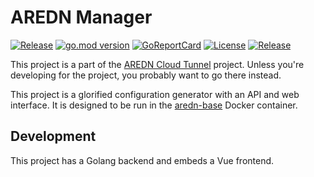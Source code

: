 # AREDN Manager

[![Release](https://github.com/USA-RedDragon/aredn-manager/actions/workflows/release.yaml/badge.svg)](https://github.com/USA-RedDragon/aredn-manager/actions/workflows/release.yaml) [![go.mod version](https://img.shields.io/github/go-mod/go-version/USA-RedDragon/aredn-manager.svg)](https://github.com/USA-RedDragon/aredn-manager) [![GoReportCard](https://goreportcard.com/badge/github.com/USA-RedDragon/aredn-manager)](https://goreportcard.com/report/github.com/USA-RedDragon/aredn-manager) [![License](https://badgen.net/github/license/USA-RedDragon/aredn-manager)](https://github.com/USA-RedDragon/aredn-manager/blob/main/LICENSE) [![Release](https://img.shields.io/github/release/USA-RedDragon/aredn-manager.svg)](https://github.com/USA-RedDragon/aredn-manager/releases/)

This project is a part of the [AREDN Cloud Tunnel](https://github.com/USA-RedDragon/aredn-cloud-tunnel) project. Unless you're developing for the project, you probably want to go there instead.

This project is a glorified configuration generator with an API and web interface. It is designed to be run in the [aredn-base](https://github.com/USA-RedDragon/aredn-base) Docker container.

## Development

This project has a Golang backend and embeds a Vue frontend.
